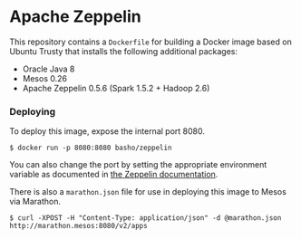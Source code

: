 # Apache Zeppelin

This repository contains a `Dockerfile` for building a Docker image based on Ubuntu Trusty that installs the following additional packages:

* Oracle Java 8
* Mesos 0.26
* Apache Zeppelin 0.5.6 (Spark 1.5.2 + Hadoop 2.6)

### Deploying

To deploy this image, expose the internal port 8080.

    $ docker run -p 8080:8080 basho/zeppelin

You can also change the port by setting the appropriate environment variable as documented in [the Zeppelin documentation](https://zeppelin.incubator.apache.org/docs/0.5.6-incubating/install/install.html).

There is also a `marathon.json` file for use in deploying this image to Mesos via Marathon.

    $ curl -XPOST -H "Content-Type: application/json" -d @marathon.json http://marathon.mesos:8080/v2/apps
